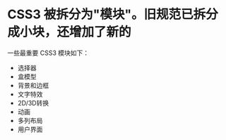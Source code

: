 # **CSS3 被拆分为"模块"。旧规范已拆分成小块，还增加了新的**

一些最重要 CSS3 模块如下：

- 选择器
- 盒模型
- 背景和边框
- 文字特效
- 2D/3D转换
- 动画
- 多列布局
- 用户界面

